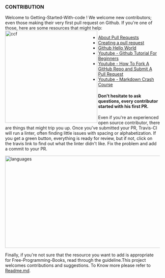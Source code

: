 ### CONTRIBUTION


Welcome to Getting-Started-With-code ! We welcome new contributors; even those making their very first pull request on Github. If you're one of those, here are some resources that might help:
<img alt="ccf" align="left" src="https://microsoft.github.io/CCF/master/_images/ccf.svg" width="300">

* [About Pull Requests](https://help.github.com/articles/about-pull-requests/)
* [Creating a pull request](https://docs.github.com/en/free-pro-team@latest/github/collaborating-with-issues-and-pull-requests/creating-a-pull-request)
* [Github Hello World](https://guides.github.com/activities/hello-world/)
* [Youtube - Github Tutorial For Beginners](https://www.youtube.com/watch?v=0fKg7e37bQE)
* [Youtube - How To Fork A GitHub Repo and Submit A Pull Request](https://www.youtube.com/watch?v=G1I3HF4YWEw)
* [Youtube - Markdown Crash Course](https://www.youtube.com/watch?v=HUBNt18RFbo)

  
#### Don't hesitate to ask questions, every contributor started with his first PR.

Even if you're an experienced open source contributor, there are things that might trip you up. Once you've submitted your PR, Travis-CI will run a linter, often finding little issues with spacing or alphabetization. If you get a green button, everything is ready for review, but if not, click on the travis link to find out what the linter didn't like. Fix the problem and add a commit to your PR.

<img alt="languages" align="center" src="languages.png" height="300" width ="1000">

Finally, if you're not sure that the resource you want to add is appropriate for Free-Programming-Books, read through the guideline.This project welcomes contributions and suggestions.
To Know more please refer to [Readme.md](https://github.com/CH-ND-N/Getting-Started-With-Code/blob/main/README.md).
